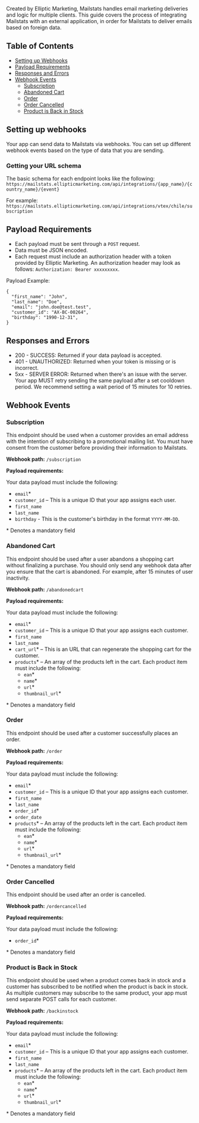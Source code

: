 Created by Elliptic Marketing, Mailstats handles email marketing deliveries and logic for multiple clients. 
This guide covers the process of integrating Mailstats with an external application, in order for Mailstats to deliver emails based on foreign data. 

## Table of Contents
- [Setting up Webhooks](#setting-up-webhooks)
- [Payload Requirements](#payload-requirements)
- [Responses and Errors](#responses-and-errors)
- [Webhook Events](#webhook-events)
    - [Subscription](#subscription)
    - [Abandoned Cart](#abandoned-cart)
    - [Order](#order)
    - [Order Cancelled](#order-cancelled)
    - [Product is Back in Stock](#product-is-back-in-stock)

## Setting up webhooks
Your app can send data to Mailstats via webhooks. You can set up different webhook events based on the type of data that you are sending.
### Getting your URL schema
The basic schema for each endpoint looks like the following:
`https://mailstats.ellipticmarketing.com/api/integrations/{app_name}/{country_name}/{event}`

For example:
` https://mailstats.ellipticmarketing.com/api/integrations/vtex/chile/subscription`

## Payload Requirements

- Each payload must be sent through a `POST` request. 
- Data must be JSON encoded.
- Each request must include an authorization header with a token provided by Elliptic Marketing. An authorization header may look as follows: `Authorization: Bearer xxxxxxxxx`.

Payload Example:

```
{
  "first_name": "John",
  "last_name": "Doe",
  "email": "john.doe@test.test",
  "customer_id": "AX-BC-00264",
  "birthday": "1990-12-31",
}
```

## Responses and Errors

- 200 - SUCCESS: Returned if your data payload is accepted.
- 401 - UNAUTHORIZED: Returned when your token is missing or is incorrect. 
- 5xx - SERVER ERROR: Returned when there's an issue with the server. Your app MUST retry sending the same payload after a set cooldown period. We recommend setting a wait period of 15 minutes for 10 retries.

## Webhook Events
### Subscription

This endpoint should be used when a customer provides an email address with the intention of subscribing to a promotional mailing list. You must have consent from the customer before providing their information to Mailstats.

**Webhook path:** `/subscription`

**Payload requirements:**

Your data payload must include the following:

- `email`*
- `customer_id` – This is a unique ID that your app assigns each user.
- `first_name`
- `last_name`
- `birthday` - This is the customer's birthday in the format `YYYY-MM-DD`.

\* Denotes a mandatory field

### Abandoned Cart
This endpoint should be used after a user abandons a shopping cart without finalizing a purchase. You should only send any webhook data after you ensure that the cart is abandoned. For example, after 15 minutes of user inactivity. 

**Webhook path:** `/abandonedcart`

**Payload requirements:**

Your data payload must include the following:

- `email`*
- `customer_id` – This is a unique ID that your app assigns each customer.
- `first_name`
- `last_name`
- `cart_url`* – This is an URL that can regenerate the shopping cart for the customer. 
- `products`* – An array of the products left in the cart. Each product item must include the following:
    - `ean`*
    - `name`*
    - `url`*
    - `thumbnail_url`*
    
\* Denotes a mandatory field

### Order
This endpoint should be used after a customer successfully places an order. 

**Webhook path:** `/order`

**Payload requirements:**

Your data payload must include the following:

- `email`*
- `customer_id` – This is a unique ID that your app assigns each customer.
- `first_name`
- `last_name`
- `order_id`*
- `order_date`
- `products`* – An array of the products left in the cart. Each product item must include the following:
    - `ean`*
    - `name`*
    - `url`*
    - `thumbnail_url`*
    
\* Denotes a mandatory field

### Order Cancelled
This endpoint should be used after an order is cancelled. 

**Webhook path:** `/ordercancelled`

**Payload requirements:**

Your data payload must include the following:

- `order_id`*

\* Denotes a mandatory field

### Product is Back in Stock

This endpoint should be used when a product comes back in stock and a customer has subscribed to be notified when the product is back in stock. As multiple customers may subscribe to the same product, your app must send separate POST calls for each customer. 

**Webhook path:** `/backinstock`

**Payload requirements:**

Your data payload must include the following:

- `email`*
- `customer_id` – This is a unique ID that your app assigns each customer.
- `first_name`
- `last_name`
- `products`* – An array of the products left in the cart. Each product item must include the following:
    - `ean`*
    - `name`*
    - `url`*
    - `thumbnail_url`*

\* Denotes a mandatory field
